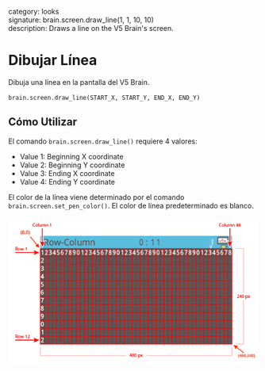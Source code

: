 category: looks  
signature: brain.screen.draw_line(1, 1, 10, 10)  
description: Draws a line on the V5 Brain's screen.  

# Dibujar Línea

Dibuja una línea en la pantalla del V5 Brain.

```don
brain.screen.draw_line(START_X, START_Y, END_X, END_Y)
```

## Cómo Utilizar

El comando `brain.screen.draw_line()` requiere 4 valores:

* Value 1: Beginning X coordinate
* Value 2: Beginning Y coordinate
* Value 3: Ending X coordinate
* Value 4: Ending Y coordinate

El color de la línea viene determinado por el comando `brain.screen.set_pen_color()`. El color de línea predeterminado es blanco.

![brain_screen_info](v5_row_column_brain.jpg)

<advanced>
</advanced>
